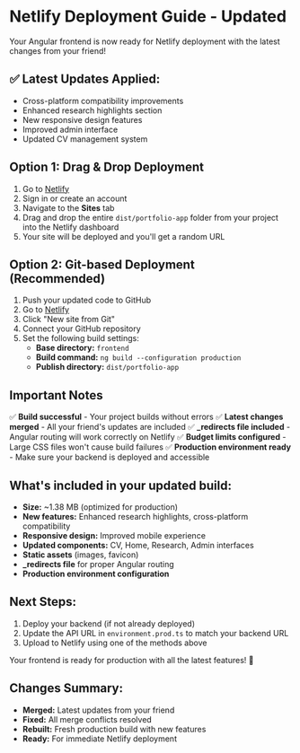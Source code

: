 # Netlify Deployment Guide - Updated

Your Angular frontend is now ready for Netlify deployment with the latest changes from your friend! 

## ✅ **Latest Updates Applied:**
- Cross-platform compatibility improvements
- Enhanced research highlights section
- New responsive design features
- Improved admin interface
- Updated CV management system

## Option 1: Drag & Drop Deployment

1. Go to [Netlify](https://app.netlify.com)
2. Sign in or create an account
3. Navigate to the **Sites** tab
4. Drag and drop the entire `dist/portfolio-app` folder from your project into the Netlify dashboard
5. Your site will be deployed and you'll get a random URL

## Option 2: Git-based Deployment (Recommended)

1. Push your updated code to GitHub
2. Go to [Netlify](https://app.netlify.com)
3. Click "New site from Git"
4. Connect your GitHub repository
5. Set the following build settings:
   - **Base directory:** `frontend`
   - **Build command:** `ng build --configuration production`
   - **Publish directory:** `dist/portfolio-app`

## Important Notes

✅ **Build successful** - Your project builds without errors
✅ **Latest changes merged** - All your friend's updates are included
✅ **_redirects file included** - Angular routing will work correctly on Netlify
✅ **Budget limits configured** - Large CSS files won't cause build failures
✅ **Production environment ready** - Make sure your backend is deployed and accessible

## What's included in your updated build:

- **Size:** ~1.38 MB (optimized for production)
- **New features:** Enhanced research highlights, cross-platform compatibility
- **Responsive design:** Improved mobile experience
- **Updated components:** CV, Home, Research, Admin interfaces
- **Static assets** (images, favicon)
- **_redirects file** for proper Angular routing
- **Production environment configuration**

## Next Steps:

1. Deploy your backend (if not already deployed)
2. Update the API URL in `environment.prod.ts` to match your backend URL
3. Upload to Netlify using one of the methods above

Your frontend is ready for production with all the latest features! 🚀

## Changes Summary:
- **Merged:** Latest updates from your friend
- **Fixed:** All merge conflicts resolved
- **Rebuilt:** Fresh production build with new features
- **Ready:** For immediate Netlify deployment
